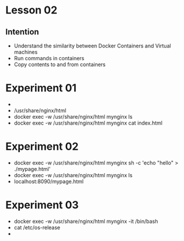 # Lesson 02

## Intention
 * Understand the similarity between Docker Containers and Virtual machines
 * Run commands in containers
 * Copy contents to and from containers

# Experiment 01
 * 
 * /usr/share/nginx/html 
 * docker exec -w /usr/share/nginx/html mynginx ls
 * docker exec -w /usr/share/nginx/html mynginx cat index.html

# Experiment 02
 * docker exec -w /usr/share/nginx/html mynginx sh -c 'echo "hello" > ./mypage.html'
 * docker exec -w /usr/share/nginx/html mynginx ls
 * localhost:8090/mypage.html

# Experiment 03
 * docker exec -w /usr/share/nginx/html mynginx -it /bin/bash
 * cat /etc/os-release
 * 
 
 
